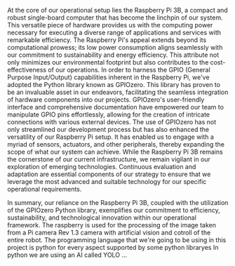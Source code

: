 At the core of our operational setup lies the Raspberry Pi 3B, a compact and robust single-board computer that has become the linchpin of our system. This versatile piece of hardware provides us with the computing power necessary for executing a diverse range of applications and services with remarkable efficiency.
The Raspberry Pi's appeal extends beyond its computational prowess; its low power consumption aligns seamlessly with our commitment to sustainability and energy efficiency. This attribute not only minimizes our environmental footprint but also contributes to the cost-effectiveness of our operations.
In order to harness the GPIO (General Purpose Input/Output) capabilities inherent in the Raspberry Pi, we've adopted the Python library known as GPIOzero. This library has proven to be an invaluable asset in our endeavors, facilitating the seamless integration of hardware components into our projects. GPIOzero's user-friendly interface and comprehensive documentation have empowered our team to manipulate GPIO pins effortlessly, allowing for the creation of intricate connections with various external devices.
The use of GPIOzero has not only streamlined our development process but has also enhanced the versatility of our Raspberry Pi setup. It has enabled us to engage with a myriad of sensors, actuators, and other peripherals, thereby expanding the scope of what our system can achieve.
While the Raspberry Pi 3B remains the cornerstone of our current infrastructure, we remain vigilant in our exploration of emerging technologies. Continuous evaluation and adaptation are essential components of our strategy to ensure that we leverage the most advanced and suitable technology for our specific operational requirements.

In summary, our reliance on the Raspberry Pi 3B, coupled with the utilization of the GPIOzero Python library, exemplifies our commitment to efficiency, sustainability, and technological innovation within our operational framework.
The raspberry is used for the processing of the image taken from a Pi camera Rev 1.3  camera with artificial vision and cotroll of the entire robot.
The programming language that we're going to be using in this project is python for every aspect supported by some python libraryes
In python we are using an AI called YOLO ...
